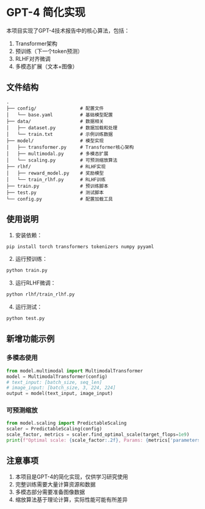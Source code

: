 # GPT-4 简化实现

本项目实现了GPT-4技术报告中的核心算法，包括：

1. Transformer架构
2. 预训练（下一个token预测）
3. RLHF对齐微调
4. 多模态扩展（文本+图像）

## 文件结构

```
.
├── config/                # 配置文件
│   └── base.yaml          # 基础模型配置
├── data/                  # 数据相关
│   ├── dataset.py         # 数据加载和处理
│   └── train.txt          # 示例训练数据
├── model/                 # 模型实现
│   ├── transformer.py     # Transformer核心架构
│   ├── multimodal.py      # 多模态扩展
│   └── scaling.py         # 可预测缩放算法
├── rlhf/                  # RLHF实现
│   ├── reward_model.py    # 奖励模型
│   └── train_rlhf.py      # RLHF训练
├── train.py               # 预训练脚本
├── test.py                # 测试脚本
└── config.py              # 配置加载工具
```

## 使用说明

1. 安装依赖：
```bash
pip install torch transformers tokenizers numpy pyyaml
```

2. 运行预训练：
```bash
python train.py
```

3. 运行RLHF微调：
```bash
python rlhf/train_rlhf.py
```

4. 运行测试：
```bash
python test.py
```

## 新增功能示例

### 多模态使用
```python
from model.multimodal import MultimodalTransformer
model = MultimodalTransformer(config)
# text_input: [batch_size, seq_len]
# image_input: [batch_size, 3, 224, 224] 
output = model(text_input, image_input)
```

### 可预测缩放
```python
from model.scaling import PredictableScaling
scaler = PredictableScaling(config)
scale_factor, metrics = scaler.find_optimal_scale(target_flops=1e9)
print(f"Optimal scale: {scale_factor:.2f}, Params: {metrics['parameters']}")
```

## 注意事项

1. 本项目是GPT-4的简化实现，仅供学习研究使用
2. 完整训练需要大量计算资源和数据
3. 多模态部分需要准备图像数据
4. 缩放算法基于理论计算，实际性能可能有所差异
